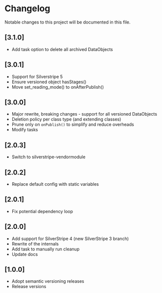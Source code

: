 # Changelog

Notable changes to this project will be documented in this file.

## [3.1.0]

- Add task option to delete all archived DataObjects


## [3.0.1]

- Support for Silverstripe 5
- Ensure versioned object hasStages()
- Move set_reading_mode() to onAfterPublish()


## [3.0.0]

- Major rewrite, breaking changes - support for all versioned DataObjects
- Deletion policy per class type (and extending classes)
- Prune only on `onPublish()` to simplify and reduce overheads
- Modify tasks


## [2.0.3]

- Switch to silverstripe-vendormodule


## [2.0.2]

- Replace default config with static variables


## [2.0.1]

- Fix potential dependency loop


## [2.0.0]

- Add support for SilverStripe 4 (new SilverStripe 3 branch)
- Rewrite of the internals
- Add task to manually run cleanup
- Update docs


## [1.0.0]

- Adopt semantic versioning releases
- Release versions
